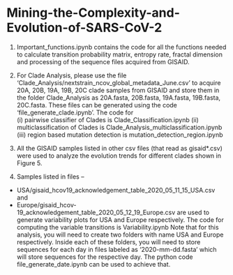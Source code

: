 # Mining-the-Complexity-and-Evolution-of-SARS-CoV-2

1. Important_functions.ipynb contains the code for all the functions needed to calculate transition probability matrix, entropy rate, fractal dimension and processing of the sequence files acquired from GISAID.

2. For Clade Analysis, please use the file ‘Clade_Analysis/nextstrain_ncov_global_metadata_June.csv’ to acquire 20A, 20B, 19A, 19B, 20C clade samples from GISAID and store them in the folder Clade_Analysis as 20A.fasta, 20B.fasta, 19A.fasta, 19B.fasta, 20C.fasta. These files can be generated using the code ‘file_generate_clade.ipynb’. 
The code for 	
(i) pairwise classifier of Clades is Clade_Classification.ipynb
(ii) multiclassification of Clades is Clade_Analysis_multiclassification.ipynb
(iii) region based mutation detection is mutation_detection_region.ipynb

3. All the GISAID samples listed in other csv files (that read as gisaid*.csv) were used to analyze the evolution trends for different clades shown in Figure 5.

4. Samples listed in files – 
- USA/gisaid_hcov19_acknowledgement_table_2020_05_11_15_USA.csv and 
- Europe/gisaid_hcov-19_acknowledgement_table_2020_05_12_19_Europe.csv 
are used to generate variability plots for USA and Europe respectively. The code for computing the variable transitions is Variability.ipynb
Note that for this analysis, you will need to create two folders with name USA and Europe respectively. Inside each of these folders, you will need to store sequences for each day in files labeled as ‘2020-mm-dd.fasta’ which will store sequences for the respective day. The python code file_generate_date.ipynb can be used to achieve that.
